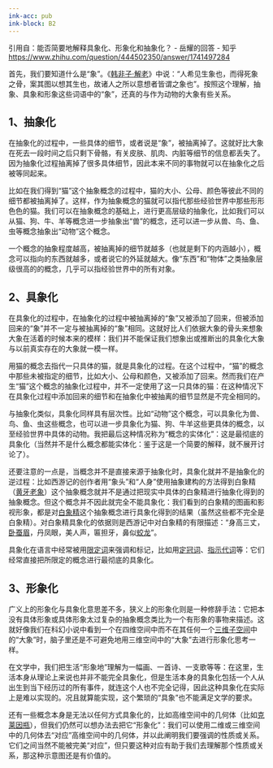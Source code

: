 ```yaml
---
ink-acc: pub
ink-block: B2
---
```


引用自：能否简要地解释具象化、形象化和抽象化？ - 岳耀的回答 - 知乎 <https://www.zhihu.com/question/444502350/answer/1741497284>

首先，我们要知道什么是“象”。《[韩非子·解老](https://www.zhihu.com/search?q=%E9%9F%A9%E9%9D%9E%E5%AD%90%C2%B7%E8%A7%A3%E8%80%81&search_source=Entity&hybrid_search_source=Entity&hybrid_search_extra=%7B%22sourceType%22%3A%22answer%22%2C%22sourceId%22%3A1741497284%7D)》中说：“人希见生象也，而得死象之骨，案其图以想其生也，故诸人之所以意想者皆谓之象也”。按照这个理解，抽象、具象和形象这些词语中的“象”，还真的与作为动物的大象有些关系。

## 1、抽象化

在抽象化的过程中，一些具体的细节，或者说是“象”，被抽离掉了。这就好比大象在死去一段时间之后只剩下骨骼，有关皮肤、肌肉、内脏等细节的信息都丢失了。因为抽象化过程抽离掉了很多具体细节，因此本来不同的事物就可以在抽象化之后被等同起来。

比如在我们得到“猫”这个抽象概念的过程中，猫的大小、公母、颜色等彼此不同的细节都被抽离掉了。这样，作为抽象概念的猫就可以指代那些经验世界中那些形形色色的猫。我们可以在抽象概念的基础上，进行更高层级的抽象化，比如我们可以从猫、狗、牛、羊等概念进一步抽象出“兽”的概念，还可以进一步从兽、鸟、鱼、虫等概念抽象出“动物”这个概念。

一个概念的抽象程度越高，被抽离掉的细节就越多（也就是剩下的内涵越小），概念可以指向的东西就越多，或者说它的外延就越大。像“东西”和“物体”之类抽象层级很高的的概念，几乎可以指经验世界中的所有对象。

## 2、具象化

在具象化的过程中，在抽象化的过程中被抽离掉的“象”又被添加了回来，但被添加回来的“象”并不一定与被抽离掉的“象”相同。这就好比人们依据大象的骨头来想象大象在活着的时候本来的模样：我们并不能保证我们想象出或推断出的具象化大象与以前真实存在的大象就一模一样。

用猫的概念去指代一只具体的猫，就是具象化的过程。在这个过程中，“猫”的概念中那些未被指定的细节，比如大小、公母和颜色，又被添加了回来。然而我们在产生“猫”这个概念的抽象化过程中，并不一定使用了这一只具体的猫：在这种情况下在具象化过程中添加回来的细节和在抽象化中被抽离的细节显然是不完全相同的。

与抽象化类似，具象化同样具有层次性。比如“动物”这个概念，可以具象化为兽、鸟、鱼、虫这些概念，也可以进一步具象化为猫、狗、牛羊这些更具体的概念，以至经验世界中具体的动物。我把最后这种情况称为“概念的实体化”：这是最彻底的具象化（当然并不是什么概念都能实体化：鉴于这是一个简要的解释，就不展开讨论了）。

还要注意的一点是，当概念并不是直接来源于抽象化时，具象化就并不是抽象化的逆过程：比如西游记的创作者用“象头”和“人身”使用抽象建构的方法得到白象精（[黄牙老象](https://www.zhihu.com/search?q=%E9%BB%84%E7%89%99%E8%80%81%E8%B1%A1&search_source=Entity&hybrid_search_source=Entity&hybrid_search_extra=%7B%22sourceType%22%3A%22answer%22%2C%22sourceId%22%3A1741497284%7D)）这个抽象概念就并不是通过把现实中具体的白象精进行抽象化得到的抽象概念。但这个概念并不因此就完全不能具象化：我们看到的白象精的图画和影视形象，都是对[白象精](https://www.zhihu.com/search?q=%E7%99%BD%E8%B1%A1%E7%B2%BE&search_source=Entity&hybrid_search_source=Entity&hybrid_search_extra=%7B%22sourceType%22%3A%22answer%22%2C%22sourceId%22%3A1741497284%7D)这个抽象概念进行具象化得到的结果（虽然这些都不完全是白象精）。对白象精具象化的依据则是西游记中对白象精的有限描述：“身高三丈，[卧蚕眉](https://www.zhihu.com/search?q=%E5%8D%A7%E8%9A%95%E7%9C%89&search_source=Entity&hybrid_search_source=Entity&hybrid_search_extra=%7B%22sourceType%22%3A%22answer%22%2C%22sourceId%22%3A1741497284%7D)，丹凤眼，美人声，匾担牙，鼻似[蛟龙](https://www.zhihu.com/search?q=%E8%9B%9F%E9%BE%99&search_source=Entity&hybrid_search_source=Entity&hybrid_search_extra=%7B%22sourceType%22%3A%22answer%22%2C%22sourceId%22%3A1741497284%7D)”。

具象化在语言中经常被用[限定词](https://www.zhihu.com/search?q=%E9%99%90%E5%AE%9A%E8%AF%8D&search_source=Entity&hybrid_search_source=Entity&hybrid_search_extra=%7B%22sourceType%22%3A%22answer%22%2C%22sourceId%22%3A1741497284%7D)来强调和标记，比如用[定冠词](https://www.zhihu.com/search?q=%E5%AE%9A%E5%86%A0%E8%AF%8D&search_source=Entity&hybrid_search_source=Entity&hybrid_search_extra=%7B%22sourceType%22%3A%22answer%22%2C%22sourceId%22%3A1741497284%7D)、[指示代词](https://www.zhihu.com/search?q=%E6%8C%87%E7%A4%BA%E4%BB%A3%E8%AF%8D&search_source=Entity&hybrid_search_source=Entity&hybrid_search_extra=%7B%22sourceType%22%3A%22answer%22%2C%22sourceId%22%3A1741497284%7D)等：它们经常直接把所限定的概念进行最彻底的具象化。

## 3、形象化

广义上的形象化与具象化意思差不多，狭义上的形象化则是一种修辞手法：它把本没有具体形象或具体形象太过复杂的抽象概念类比为一个有形象的事物来描述。这就好像我们在科幻小说中看到一个在四维空间中而不在其任何一个[三维子空间](https://www.zhihu.com/search?q=%E4%B8%89%E7%BB%B4%E5%AD%90%E7%A9%BA%E9%97%B4&search_source=Entity&hybrid_search_source=Entity&hybrid_search_extra=%7B%22sourceType%22%3A%22answer%22%2C%22sourceId%22%3A1741497284%7D)中的“大象”时，脑子里还是不可避免地用三维空间中的“大象”去进行形象化思考一样。

在文学中，我们把生活“形象地”理解为一幅画、一首诗、一支歌等等：在这里，生活本身从理论上来说也并非不能完全具象化，但是生活本身的具象化包括一个人从出生到当下经历过的所有事件，就连这个人也不完全记得，因此这种具象化在实际上是难以实现的。况且就算能实现，这个繁琐的“具象”也不能满足文学的要求。

还有一些概念本身是无法以任何方式具象化的，比如高维空间中的几何体（比如[克莱因瓶](https://www.zhihu.com/search?q=%E5%85%8B%E8%8E%B1%E5%9B%A0%E7%93%B6&search_source=Entity&hybrid_search_source=Entity&hybrid_search_extra=%7B%22sourceType%22%3A%22answer%22%2C%22sourceId%22%3A1741497284%7D)），但我们仍然可以想办法去把它“形象化”：我们可以使用二维或三维空间中的几何体去“对应”高维空间中的几何体，并以此阐明我们要强调的性质或关系。它们之间当然不能被完美“对应”，但只要这种对应有助于我们去理解那个性质或关系，那这种示意图还是有价值的。